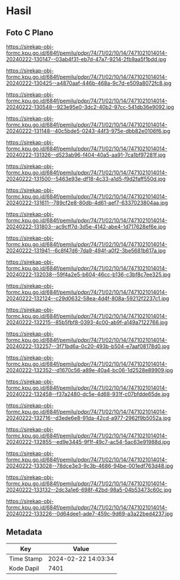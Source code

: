 # Hasil

## Foto C Plano

https://sirekap-obj-formc.kpu.go.id/684f/pemilu/pdpr/74/71/02/10/14/7471021014014-20240222-130147--03ab4f31-eb7d-47a7-9214-2fb9aa5f1bdd.jpg

https://sirekap-obj-formc.kpu.go.id/684f/pemilu/pdpr/74/71/02/10/14/7471021014014-20240222-130425--a4870aaf-446b-468a-9c7d-e509a8072fc8.jpg

https://sirekap-obj-formc.kpu.go.id/684f/pemilu/pdpr/74/71/02/10/14/7471021014014-20240222-130548--923e95e0-3dc2-40b2-97cc-541db36e9092.jpg

https://sirekap-obj-formc.kpu.go.id/684f/pemilu/pdpr/74/71/02/10/14/7471021014014-20240222-131148--40c5bde5-0243-44f3-975e-dbb82e0106f6.jpg

https://sirekap-obj-formc.kpu.go.id/684f/pemilu/pdpr/74/71/02/10/14/7471021014014-20240222-131326--d523ab96-f404-40a5-aa91-7ca1bf97281f.jpg

https://sirekap-obj-formc.kpu.go.id/684f/pemilu/pdpr/74/71/02/10/14/7471021014014-20240222-131500--5463e93e-df18-4c33-a1d5-f9d2faff550d.jpg

https://sirekap-obj-formc.kpu.go.id/684f/pemilu/pdpr/74/71/02/10/14/7471021014014-20240222-131611--789cf2e8-80db-4d61-aef7-6337023804aa.jpg

https://sirekap-obj-formc.kpu.go.id/684f/pemilu/pdpr/74/71/02/10/14/7471021014014-20240222-131803--ac9cff7d-3d5e-4142-abe4-1d717628ef6e.jpg

https://sirekap-obj-formc.kpu.go.id/684f/pemilu/pdpr/74/71/02/10/14/7471021014014-20240222-131941--6c8f47d6-7da9-494f-a0f2-3be5681b617a.jpg

https://sirekap-obj-formc.kpu.go.id/684f/pemilu/pdpr/74/71/02/10/14/7471021014014-20240222-132038--59f4a2e5-b604-46cc-b136-c3bf8c7ee325.jpg

https://sirekap-obj-formc.kpu.go.id/684f/pemilu/pdpr/74/71/02/10/14/7471021014014-20240222-132124--c29d0632-58ea-4d4f-808a-59212f2237c1.jpg

https://sirekap-obj-formc.kpu.go.id/684f/pemilu/pdpr/74/71/02/10/14/7471021014014-20240222-132215--85b5fbf8-0393-4c00-ab9f-a149a7122766.jpg

https://sirekap-obj-formc.kpu.go.id/684f/pemilu/pdpr/74/71/02/10/14/7471021014014-20240222-132257--3f71bd6a-0c20-493b-b504-e7aaf08178d0.jpg

https://sirekap-obj-formc.kpu.go.id/684f/pemilu/pdpr/74/71/02/10/14/7471021014014-20240222-132352--d1670c56-a89e-40a4-bc06-1d2528e89909.jpg

https://sirekap-obj-formc.kpu.go.id/684f/pemilu/pdpr/74/71/02/10/14/7471021014014-20240222-132458--f37a2480-dc5e-4d68-931f-c07bfdde65de.jpg

https://sirekap-obj-formc.kpu.go.id/684f/pemilu/pdpr/74/71/02/10/14/7471021014014-20240222-132716--d3ede6e8-91da-42cd-a977-2962f9b5052a.jpg

https://sirekap-obj-formc.kpu.go.id/684f/pemilu/pdpr/74/71/02/10/14/7471021014014-20240222-132855--ed9e3445-9f1f-49c7-ac54-5ac63e91988d.jpg

https://sirekap-obj-formc.kpu.go.id/684f/pemilu/pdpr/74/71/02/10/14/7471021014014-20240222-133028--78dce3e3-9c3b-4686-94be-001edf763d48.jpg

https://sirekap-obj-formc.kpu.go.id/684f/pemilu/pdpr/74/71/02/10/14/7471021014014-20240222-133132--2dc3a1e6-698f-42bd-98a5-04b53473c60c.jpg

https://sirekap-obj-formc.kpu.go.id/684f/pemilu/pdpr/74/71/02/10/14/7471021014014-20240222-133226--0d64dee1-ade7-459c-9d69-a3a22bed4237.jpg


## Metadata

| Key        | Value               |
| ---------- | ------------------- |
| Time Stamp | 2024-02-22 14:03:34 |
| Kode Dapil | 7401                |



